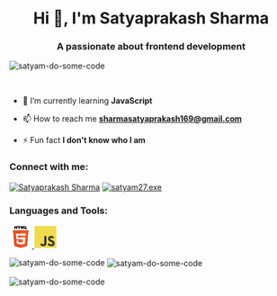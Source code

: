 <h1 align="center">Hi 👋, I'm Satyaprakash Sharma</h1>
<h3 align="center">A passionate about frontend development</h3>



<p align="left"> <img src="https://komarev.com/ghpvc/?username=satyam-do-some-code&label=Profile%20views&color=0e75b6&style=flat" alt="satyam-do-some-code" /> </p>

<p align="left"> <a href="https://twitter.com/" target="blank"><img src="https://img.shields.io/twitter/follow/?logo=twitter&style=for-the-badge" alt="" /></a> </p>

- 🌱 I’m currently learning **JavaScript**

- 📫 How to reach me **sharmasatyaprakash169@gmail.com**

- ⚡ Fun fact **I don't know who I am**

<h3 align="left">Connect with me:</h3>
<p align="left">
<a href="https://www.linkedin.com/in/satyaprakash-sharma-998368287?utm_source=share&utm_campaign=share_via&utm_content=profile&utm_medium=android_app" target="blank"><img align="center" src="https://raw.githubusercontent.com/rahuldkjain/github-profile-readme-generator/master/src/images/icons/Social/linked-in-alt.svg" alt="Satyaprakash Sharma" height="30" width="40" /></a>
<a href="https://instagram.com/satyam27.exe" target="blank"><img align="center" src="https://raw.githubusercontent.com/rahuldkjain/github-profile-readme-generator/master/src/images/icons/Social/instagram.svg" alt="satyam27.exe" height="30" width="40" /></a>
</p>

<h3 align="left">Languages and Tools:</h3>
<p align="left"> <a href="https://www.w3.org/html/" target="_blank" rel="noreferrer"> <img src="https://raw.githubusercontent.com/devicons/devicon/master/icons/html5/html5-original-wordmark.svg" alt="html5" width="40" height="40"/> </a> <a href="https://developer.mozilla.org/en-US/docs/Web/JavaScript" target="_blank" rel="noreferrer"> <img src="https://raw.githubusercontent.com/devicons/devicon/master/icons/javascript/javascript-original.svg" alt="javascript" width="40" height="40"/> </a> </p>

<p><img align="left" src="https://github-readme-stats.vercel.app/api/top-langs?username=satyam-do-some-code&show_icons=true&locale=en&layout=compact" alt="satyam-do-some-code" /></p>

<p>&nbsp;<img align="center" src="https://github-readme-stats.vercel.app/api?username=satyam-do-some-code&show_icons=true&locale=en" alt="satyam-do-some-code" /></p>

<p><img align="center" src="https://github-readme-streak-stats.herokuapp.com/?user=satyam-do-some-code&" alt="satyam-do-some-code" /></p>
